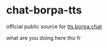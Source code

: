 # chat-borpa-tts
official public source for [tts.borpa.chat](https://tts.borpa.chat)

what are you doing here tho fr